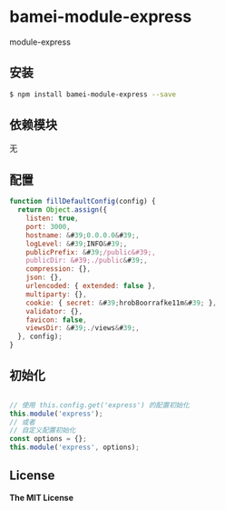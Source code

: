# bamei-module-express

module-express

## 安装

```bash
$ npm install bamei-module-express --save
```

## 依赖模块

无


## 配置

```javascript
function fillDefaultConfig(config) {
  return Object.assign({
    listen: true,
    port: 3000,
    hostname: &#39;0.0.0.0&#39;,
    logLevel: &#39;INFO&#39;,
    publicPrefix: &#39;/public&#39;,
    publicDir: &#39;./public&#39;,
    compression: {},
    json: {},
    urlencoded: { extended: false },
    multiparty: {},
    cookie: { secret: &#39;hrob8oorrafke11m&#39; },
    validator: {},
    favicon: false,
    viewsDir: &#39;./views&#39;,
  }, config);
}
```

## 初始化

```javascript

// 使用 this.config.get('express') 的配置初始化
this.module('express');
// 或者
// 自定义配置初始化
const options = {};
this.module('express', options);
```

## License

**The MIT License**

